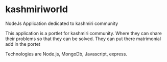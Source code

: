 kashmiriworld
=============

NodeJs Application dedicated to kashmiri community


This application is a portlet for kashmiri community. Where they can share their problems so that they can be solved.
They can put there matrimonial add in the portet

Technologies are Node.js, MongoDb, Javascript, express.
